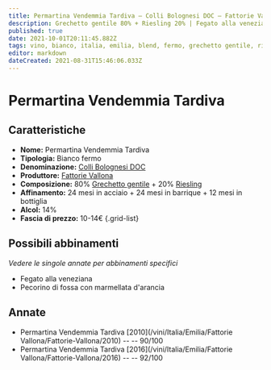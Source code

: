 ```yaml
---
title: Permartina Vendemmia Tardiva – Colli Bolognesi DOC – Fattorie Vallona – Emilia (IT) – 10-14€ – 4★-5★
description: Grechetto gentile 80% + Riesling 20% | Fegato alla veneziana – Pecorino di fossa con marmellata d'arancia
published: true
date: 2021-10-01T20:11:45.882Z
tags: vino, bianco, italia, emilia, blend, fermo, grechetto gentile, riesling, Fegato alla veneziana, Pecorino di fossa con marmellata d'arancia, 5 stelle, 10-14€
editor: markdown
dateCreated: 2021-08-31T15:46:06.033Z
---
```


# Permartina Vendemmia Tardiva

## Caratteristiche
- **Nome:** Permartina Vendemmia Tardiva
- **Tipologia:** Bianco fermo
- **Denominazione:** [Colli Bolognesi DOC](/denominazioni/Italia/Emilia/DOC/Colli-Bolognesi)
- **Produttore:** [Fattorie Vallona](/produttori/Italia/Emilia/Fattorie-Vallona) 
- **Composizione:** 80% [Grechetto gentile](/vitigni/Italia/bacca-bianca/grechetto-gentile) + 20% [Riesling](/vitigni/Germania/bacca-bianca/riesling)
- **Affinamento:** 24 mesi in acciaio + 24 mesi in barrique + 12 mesi in bottiglia
- **Alcol:** 14%
- **Fascia di prezzo:** 10-14€
{.grid-list}



## Possibili abbinamenti
*Vedere le singole annate per abbinamenti specifici*

- Fegato alla veneziana
- Pecorino di fossa con marmellata d'arancia 

## Annate
- Permartina Vendemmia Tardiva [2010](/vini/Italia/Emilia/Fattorie Vallona/Fattorie-Vallona/2010) -- <span class="star-4"></span> -- 90/100
- Permartina Vendemmia Tardiva [2016](/vini/Italia/Emilia/Fattorie Vallona/Fattorie-Vallona/2016) -- <span class="star-5"></span> -- 92/100


